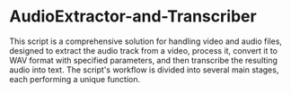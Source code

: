 # AudioExtractor-and-Transcriber
This script is a comprehensive solution for handling video and audio files, designed to extract the audio track from a video, process it, convert it to WAV format with specified parameters, and then transcribe the resulting audio into text. The script's workflow is divided into several main stages, each performing a unique function.
